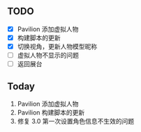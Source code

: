 ## TODO

- [x] Pavilion 添加虚拟人物
- [x] 构建脚本的更新
- [x] 切换视角，更新人物模型昵称
- [ ] 虚拟人物不显示的问题
- [ ] 返回展台

## Today

1. Pavilion 添加虚拟人物
2. Pavilion 构建脚本的更新
3. 修复 3.0 第一次设置角色信息不生效的问题